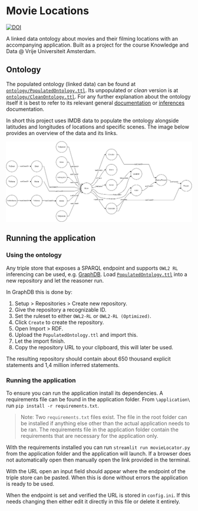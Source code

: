 # Movie Locations

[![DOI](https://zenodo.org/badge/DOI/10.5281/zenodo.4126948.svg)](https://doi.org/10.5281/zenodo.4126948)

A linked data ontology about movies and their filming locations with an accompanying application. Built as a project for the course Knowledge and Data @ Vrije Universiteit Amsterdam.

## Ontology

The populated ontology (linked data) can be found at [`ontology/PopulatedOntology.ttl`](ontology/PopulatedOntology.ttl). Its unpopulated or *clean* version is at [`ontology/CleanOntology.ttl`](ontology/CleanOntology.ttl). For any further explanation about the ontology itself it is best to refer to its relevant general [documentation](ontology/README.md) or [inferences](ontology/INFERENCES.md) documentation.

In short this project uses IMDB data to populate the ontology alongside latitudes and longitudes of locations and specific scenes. The image below provides an overview of the data and its links.

![Overview](ontology/images/overview.png)

## Running the application

### Using the ontology

Any triple store that exposes a SPARQL endpoint and supports `OWL2 RL` inferencing can be used, e.g. [GraphDB](https://graphdb.ontotext.com/). Load [`PopulatedOntology.ttl`](ontology/PopulatedOntology.ttl) into a new repository and let the reasoner run.

In GraphDB this is done by:
1. Setup > Repositories > Create new repository.
2. Give the repository a recognizable ID.
3. Set the ruleset to either `OWL2-RL` or `OWL2-RL (Optimized)`.
4. Click `Create` to create the repository.
5. Open Import > RDF.
6. Upload the `PopulatedOntology.ttl` and import this.
7. Let the import finish.
8. Copy the repository URL to your clipboard, this will later be used.

The resulting repository should contain about 650 thousand explicit statements and 1,4 million inferred statements.

### Running the application

To ensure you can run the application install its dependencies. A requirements file can be found in the application folder. From `\application\` run `pip install -r requirements.txt`.

> Note: Two `requirements.txt` files exist. The file in the root folder can be installed if anything else other than the actual application needs to be ran. The requirements file in the application folder contain the requirements that are necessary for the application only.

With the requirements installed you can run `streamlit run movieLocator.py` from the application folder and the application will launch. If a browser does not automatically open then manually open the link provided in the terminal.

With the URL open an input field should appear where the endpoint of the triple store can be pasted. When this is done without errors the application is ready to be used.

When the endpoint is set and verified the URL is stored in `config.ini`. If this needs changing then either edit it directly in this file or delete it entirely.
